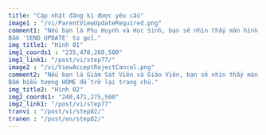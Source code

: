 ```yaml
---
title: "Cập nhật đăng kí được yêu cầu"
image1 : "/vi/ParentViewUpdateRequired.png"
comment1: "Nếu bạn là Phụ Huynh và Học Sinh, bạn sẽ nhìn thấy màn hình này.
Bấm 'SEND UPDATE' to gửi."
img_title1: "Hình 01"
img1_coords1 : "235,470,268,500"
img1_link1: "/post/vi/step77/"
image2 : "/vi/ViewAcceptRejectCancel.png"
comment2: "Nếu bạn là Giám Sát Viên và Giáo Viên, bạn sẽ nhìn thấy màn hình này.  
Bấm biểu tượng HOME để trở lại trang chủ."
img_title2: "Hình 02"
img2_coords1: "240,471,275,500"
img2_link1: "/post/vi/step77"
tranvi : "/post/vi/step82/"
tranen : "/post/en/step82/"
---
```

